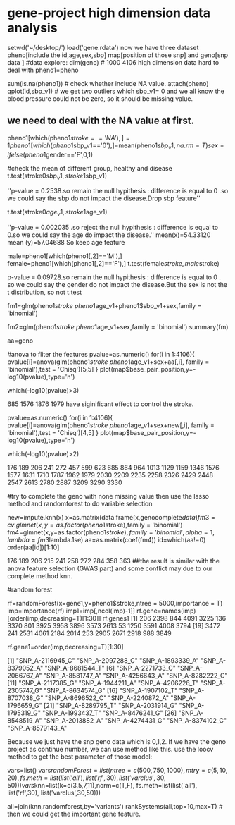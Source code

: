 # gene-project high dimension data analysis

setwd('~/desktop/')
load('gene.rdata')
now we have three dataset  pheno[include the id,age,sex,sbp]  map[position of those snp]  and geno[snp data ]
#data explore:
dim(geno)  # 1000  4106  high dimension data  hard to deal with
pheno1=pheno

sum(is.na(pheno1)) # check whether include NA value.
attach(pheno)
qplot(id,sbp_v1)   # we get two outliers which sbp_v1= 0 and we all know the blood pressure could not be zero, so it should be missing value.
## we need to deal with the NA value at first.
pheno1[which(pheno1$stroke=='NA'),]=1
pheno1[which(pheno1$sbp_v1=='0'),]=mean(pheno1$sbp_v1,na.rm=T)
sex=ifelse(pheno1$gender=='F',0,1)

#check the mean of different group, healthy and disease
t.test(stroke0$sbp_v1,stroke1$sbp_v1)

''p-value = 0.2538.so remain the null hypithesis : difference is equal to 0 .so we could say the sbp do not impact the disease.Drop sbp feature''

t.test(stroke0$age_v1,stroke1$age_v1)

''p-value = 0.002035 .so reject the null hypithesis : difference is equal to 0.so we could say the age do impact the disease.''
mean(x)=54.33120  
mean (y)=57.04688
So keep age feature


male=pheno1[which(pheno1[,2]=='M'),]
female=pheno1[which(pheno1[,2]=='F'),]
t.test(female$stroke,male$stroke)

p-value = 0.09728.so remain the null hypithesis : difference is equal to 0 . so we could say the gender do not impact the disease.But the sex is not the t distribution, so not t.test

fm1=glm(pheno1$stroke~pheno1$age_v1+pheno1$sbp_v1+sex,family = 'binomial')

fm2=glm(pheno1$stroke~pheno1$age_v1+sex,family = 'binomial')
summary(fm)

aa=geno

#anova to fliter the features
pvalue=as.numeric()
for(i in 1:4106){
  pvalue[i]=anova(glm(pheno1$stroke~pheno1$age_v1+sex+aa[,i],
                      family = 'binomial'),test = 'Chisq')[5,5]
}
plot(map$base_pair_position,y=-log10(pvalue),type='h')

which(-log10(pvalue)>3)

685 1576 1876 1979  have siginificant effect to control the stroke.

pvalue=as.numeric()
for(i in 1:4106){
  pvalue[i]=anova(glm(pheno1$stroke~pheno1$age_v1+sex+new[,i],
                      family = 'binomial'),test = 'Chisq')[4,5]
}
plot(map$base_pair_position,y=-log10(pvalue),type='h')

which(-log10(pvalue)>2)

176  189  206  241  272  457  599  623  685  864  964 1013 1129 1159 1346 1576 1577 1631 1710 1787 1962 1979 2030 2209 2235 2258 2326 2429 2448 2547 2613 2780 2887 3209 3290 3330

#try to complete the geno with none missing value then use the lasso method and randomforest to do variable selection

new=impute.knn(x)
x=as.matrix(data.frame(x,genocomplete$data)
fm3=cv.glmnet(x,y=as.factor(pheno1$stroke),family = 'binomial')            
fm4=glmnet(x,y=as.factor(pheno1$stroke),family = 'binomial',
          alpha = 1,lambda = fm3$lambda.1se)
aa=as.matrix(coef(fm4))
id=which(aa!=0)
order(aa[id])[1:10]

176 189 206 215 241 258 272 284 358 363
##the result is similar with the anova feature selection (GWAS part) and some conflict may due to our complete method knn.

#random forest

rf=randomForest(x=gene1,y=pheno1$stroke,ntree = 5000,importance = T)
imp=importance(rf)
imp1=imp[,ncol(imp)-1]]
rf.gene=names(imp)[order(imp,decreasing=T)[1:30]]
rf.genes1
 [1]  206 2398  844 4091 3225  136 3370  801 3925 3958 3896 3573 2613   53 1250 3591 4008 3794
[19] 3472  241 2531 4061 2184 2014  253 2905 2671 2918  988 3849

rf.gene1=order(imp,decreasing=T)[1:30]

[1] "SNP_A-2116945_C" "SNP_A-2097288_C" "SNP_A-1893339_A" "SNP_A-8379052_A" "SNP_A-8681544_T"
 [6] "SNP_A-2271733_C" "SNP_A-2066767_A" "SNP_A-8581747_A" "SNP_A-4256643_A" "SNP_A-8282222_C"
[11] "SNP_A-2117385_G" "SNP_A-1944211_A" "SNP_A-4206226_T" "SNP_A-2305747_G" "SNP_A-8634574_G"
[16] "SNP_A-1907102_T" "SNP_A-8707038_G" "SNP_A-8696522_C" "SNP_A-2240872_A" "SNP_A-1796659_G"
[21] "SNP_A-8289795_T" "SNP_A-2031914_G" "SNP_A-1795319_G" "SNP_A-1993437_T" "SNP_A-8476241_G"
[26] "SNP_A-8548519_A" "SNP_A-2013882_A" "SNP_A-4274431_G" "SNP_A-8374102_C" "SNP_A-8579143_A"

Because we just have the snp geno data which is 0,1,2. If we have the geno project as continue number, we can use method like this.
use the loocv method to get the best parameter of those model:

vars=list()
vars$randomForest=list(ntree=c(500,750,1000),mtry=c(5,10,20),
                       fs.meth=list(list('all'),list('rf',30),
                                    list('varclus',30,50)))
vars$knn=list(k=c(3,5,7,11),norm=c(T,F),
              fs.meth=list(list('all'),
              list('rf',30),
              list('varclus',30,50)))

all=join(knn,randomforest,by='variants')
rankSystems(all,top=10,max=T) # then we could get the important gene feature.





